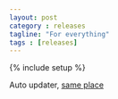 ```yaml
---
layout: post
category : releases
tagline: "For everything"
tags : [releases]
---
```

{% include setup %}

Auto updater, [same place](http://dl.dropboxusercontent.com/u/42745598/bin/Launcher.jar)
